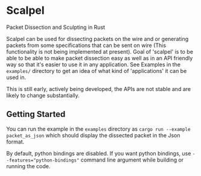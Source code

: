 # Scalpel

Packet Dissection and Sculpting in Rust

Scalpel can be used for dissecting packets on the wire and or generating packets from some specifications that can be sent on wire (This functionality is not being implemented at present). Goal of 'scalpel' is to be able to be able to make packet dissection easy as well as in an API friendly way so that it's easier to use it in any application. See Examples in the `examples/` directory to get an idea of what kind of 'applications' it can be used in.

This is still early, actively being developed, the APIs are not stable and are likely to change substantially.

## Getting Started

You can run the example in the `examples` directory as `cargo run --example packet_as_json` which should display the dissected packet in the Json format.

By default, python bindings are disabled. If you want python bindings, use `--features="python-bindings"` command line argument while building or running the code.
